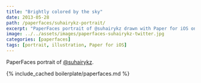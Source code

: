 ```yaml
---
title: "Brightly colored by the sky"
date: 2013-05-28
path: /paperfaces/suhairykz-portrait/
excerpt: "PaperFaces portrait of @suhairykz drawn with Paper for iOS on an iPad."
image: ../../assets/images/paperfaces-suhairykz-twitter.jpg
categories: [paperfaces]
tags: [portrait, illustration, Paper for iOS]
---
```


PaperFaces portrait of [@suhairykz](https://twitter.com/suhairykz).

{% include_cached boilerplate/paperfaces.md %}
